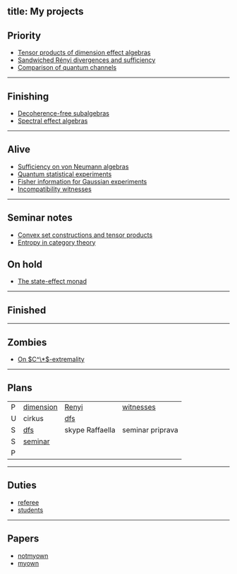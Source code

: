 title: My projects
---
## Priority

* [Tensor products of dimension effect algebras](tpdea)
* [Sandwiched Rényi divergences and sufficiency](sandwiched)
* [Comparison of quantum channels](comparison)


---

## Finishing

* [Decoherence-free subalgebras](decoherence)
* [Spectral effect algebras](spectral)

---

## Alive

* [Sufficiency on von Neumann algebras](sufficiency)
* [Quantum statistical experiments](experiment)
* [Fisher information for Gaussian experiments](fisher)
* [Incompatibility witnesses](witnesses)
---


## Seminar notes 

* [Convex set constructions and tensor products](seminar_convex)
* [Entropy in category theory](seminar_entropy)

## On hold

* [The state-effect monad](state-effect)

---

## Finished
---

## Zombies

* [On $C^\*$-extremality](cextremal)

---

## Plans

|   |           |                 |                  |
|---|-----------|-----------------|------------------|
| P | [dimension](tpdea)  | [Renyi](sandwiched)           | [witnesses](witnesses)        |
| U | cirkus    | [dfs](decoherence)             |        |
| S |   [dfs](decoherence)    | skype Raffaella | seminar priprava |
| S | [seminar](seminar-entropy)   |                 |                  |
| P |           |                 |                  |


---

## Duties

* [referee](referee)
* [students](students)

---

## Papers

* [notmyown](notmyown)
* [myown](myown)